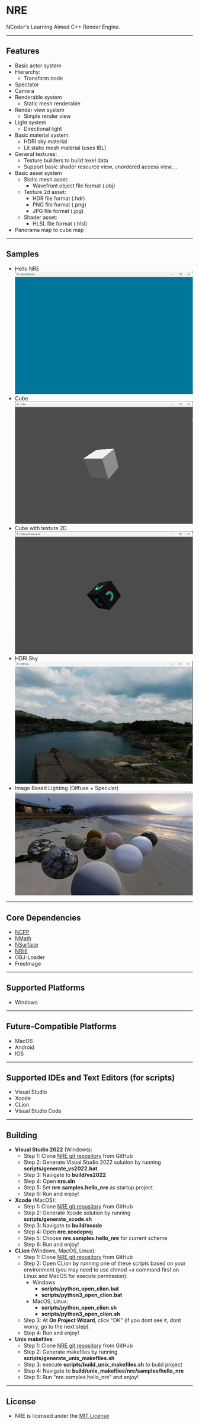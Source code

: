 # NRE
NCoder's Learning Aimed C++ Render Engine.

---

## Features
+ Basic actor system
+ Hierarchy:
  + Transform node
+ Spectator
+ Camera
+ Renderable system
  + Static mesh renderable
+ Render view system
  + Simple render view
+ Light system
  + Directional light
+ Basic material system:
  + HDRI sky material
  + Lit static mesh material (uses IBL)
+ General textures:
  + Texture builders to build texel data
  + Support basic shader resource view, unordered access view,...
+ Basic asset system
  + Static mesh asset:
    + Wavefront object file format (.obj)
  + Texture 2d asset:
    + HDR file format (.hdr)
    + PNG file format (.png)
    + JPG file format (.jpg)
  + Shader asset:
    + HLSL file format (.hlsl)
+ Panorama map to cube map

---

## Samples
+ Hello NRE
![alt text](./nre/resources/textures/screenshots/hello_nre.png)
+ Cube
![alt text](./nre/resources/textures/screenshots/cube.png)
+ Cube with texture 2D
![alt text](./nre/resources/textures/screenshots/cube_with_texture_2d.png)
+ HDRI Sky
![alt text](./nre/resources/textures/screenshots/hdri_sky.png)
+ Image Based Lighting (Diffuse + Specular)
![alt text](./nre/resources/textures/screenshots/ibl.png)

---

## Core Dependencies
+ [NCPP](https://github.com/n-c0d3r/NCPP)
+ [NMath](https://github.com/n-c0d3r/NMath)
+ [NSurface](https://github.com/n-c0d3r/NSurface)
+ [NRHI](https://github.com/n-c0d3r/NRHI)
+ OBJ-Loader
+ FreeImage

---

## Supported Platforms 
  + Windows

---

## Future-Compatible Platforms 
  + MacOS
  + Android
  + IOS

---

## Supported IDEs and Text Editors (for scripts)
  + Visual Studio
  + Xcode
  + CLion
  + Visual Studio Code

---

## Building
  + **Visual Studio 2022** (Windows):
    + Step 1: Clone [NRE git repository](https://github.com/Abytek/NRE) from GitHub
    + Step 2: Generate Visual Studio 2022 solution by running **scripts/generate_vs2022.bat**
    + Step 3: Navigate to **build/vs2022**
    + Step 4: Open **nre.sln**
    + Step 5: Set **nre.samples.hello_nre** as startup project
    + Step 6: Run and enjoy!
  + **Xcode** (MacOS):
    + Step 1: Clone [NRE git repository](https://github.com/Abytek/NRE) from GitHub
    + Step 2: Generate Xcode solution by running **scripts/generate_xcode.sh**
    + Step 3: Navigate to **build/xcode**
    + Step 4: Open **nre.xcodeproj**
    + Step 5: Choose **nre.samples.hello_nre** for current scheme
    + Step 6: Run and enjoy!
  + **CLion** (Windows, MacOS, Linux):
    + Step 1: Clone [NRE git repository](https://github.com/Abytek/NRE) from GitHub
    + Step 2: Open CLion by running one of these scripts based on your environment (you may need to use chmod +x command first on Linux and MacOS for execute permission):
      + Windows
        + **scripts/python_open_clion.bat**
        + **scripts/python3_open_clion.bat**
      + MacOS, Linux:
        + **scripts/python_open_clion.sh**
        + **scripts/python3_open_clion.sh** 
    + Step 3: At **On Project Wizard**, click "OK" (if you dont see it, dont worry, go to the next step).
    + Step 4: Run and enjoy!
  + **Unix makefiles**:
    + Step 1: Clone [NRE git repository](https://github.com/Abytek/NRE) from GitHub
    + Step 2: Generate makefiles by running **scripts/generate_unix_makefiles.sh**
    + Step 3: execute **scripts/build_unix_makefiles.sh** to build project
    + Step 4: Navigate to **build/unix_makefiles/nre/samples/hello_nre**
    + Step 5: Run "nre.samples.hello_nre" and enjoy!

---

## License
+ NRE is licensed under the [MIT License](https://github.com/n-c0d3r/NRE/blob/main/LICENSE)
